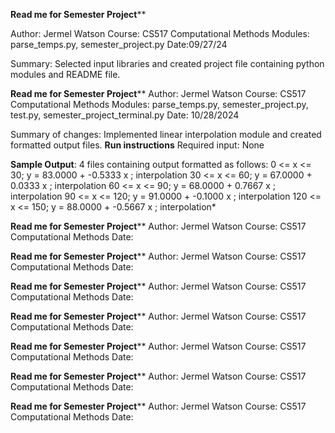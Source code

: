 ************Read me for Semester Project**************

Author: Jermel Watson
Course: CS517 Computational Methods
Modules: parse_temps.py, semester_project.py
Date:09/27/24

Summary: Selected input libraries and created project file containing python modules and README file.

************Read me for Semester Project**************
Author: Jermel Watson
Course: CS517 Computational Methods
Modules: parse_temps.py, semester_project.py, test.py, semester_project_terminal.py
Date: 10/28/2024

Summary of changes: Implemented linear interpolation module and created formatted output files. 
**Run instructions**
Required input: None

**Sample Output**:
4 files containing output formatted as follows:
  0 <= x <= 	        30; y = 	   83.0000 + 			-0.5333 x ; interpolation
 30 <= x <= 	        60; y = 	   67.0000 + 			 0.0333 x ; interpolation
 60 <= x <= 	        90; y = 	   68.0000 + 			 0.7667 x ; interpolation
 90 <= x <= 	       120; y = 	   91.0000 + 			-0.1000 x ; interpolation
120 <= x <= 	       150; y = 	   88.0000 + 			-0.5667 x ; interpolation*

************Read me for Semester Project**************
Author: Jermel Watson
Course: CS517 Computational Methods
Date:

************Read me for Semester Project**************
Author: Jermel Watson
Course: CS517 Computational Methods
Date:

************Read me for Semester Project**************
Author: Jermel Watson
Course: CS517 Computational Methods
Date:

************Read me for Semester Project**************
Author: Jermel Watson
Course: CS517 Computational Methods
Date:

************Read me for Semester Project**************
Author: Jermel Watson
Course: CS517 Computational Methods
Date:

************Read me for Semester Project**************
Author: Jermel Watson
Course: CS517 Computational Methods
Date:

************Read me for Semester Project**************
Author: Jermel Watson
Course: CS517 Computational Methods
Date:


